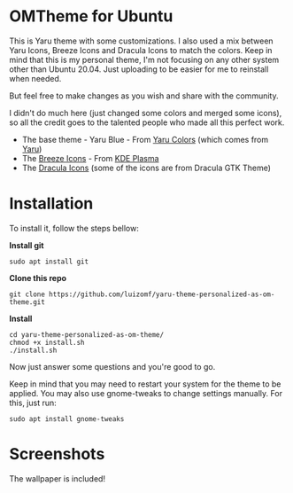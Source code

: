 # OMTheme for Ubuntu

This is Yaru theme with some customizations. I also used a mix between Yaru Icons, Breeze Icons and Dracula Icons to match the colors. Keep in mind that this is my personal theme, I'm not focusing on any other system other than Ubuntu 20.04. Just uploading to be easier for me to reinstall when needed.

But feel free to make changes as you wish and share with the community.

I didn't do much here (just changed some colors and merged some icons), so all the credit goes to the talented people who made all this perfect work.

- The base theme - Yaru Blue - From [Yaru Colors](https://www.gnome-look.org/p/1299514/) (which comes from [Yaru](https://github.com/ubuntu/yaru))
- The [Breeze Icons](https://github.com/KDE/breeze-icons) - From [KDE Plasma](https://github.com/KDE)
- The [Dracula Icons](https://draculatheme.com/gtk) (some of the icons are from Dracula GTK Theme)

# Installation

To install it, follow the steps bellow:

**Install git**

```
sudo apt install git
```

**Clone this repo**

```
git clone https://github.com/luizomf/yaru-theme-personalized-as-om-theme.git
```

**Install**

```
cd yaru-theme-personalized-as-om-theme/
chmod +x install.sh
./install.sh
```

Now just answer some questions and you're good to go.

Keep in mind that you may need to restart your system for the theme to be applied. You may also use gnome-tweaks to change settings manually. For this, just run:

```
sudo apt install gnome-tweaks
```

# Screenshots

The wallpaper is included!


